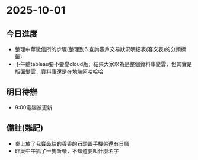 # 2025-10-01

## 今日進度 
- 整理中華徵信所的步驟(整理到6.查詢客戶交易狀況明細表(客交表)的分類標籤)
- 下午聽tableau要不要變cloud版，結果大家以為是整個資料庫變雲，但其實是版面變雲，資料庫還是在地端阿哈哈哈

## 明日待辦
- 9:00電腦被更新

## 備註(雜記)
- 桌上放了我寶鼻給的香香的石頭跟手機架還有日曆
- 昨天中午抓了一隻新柴，不知道要叫什麼名字
